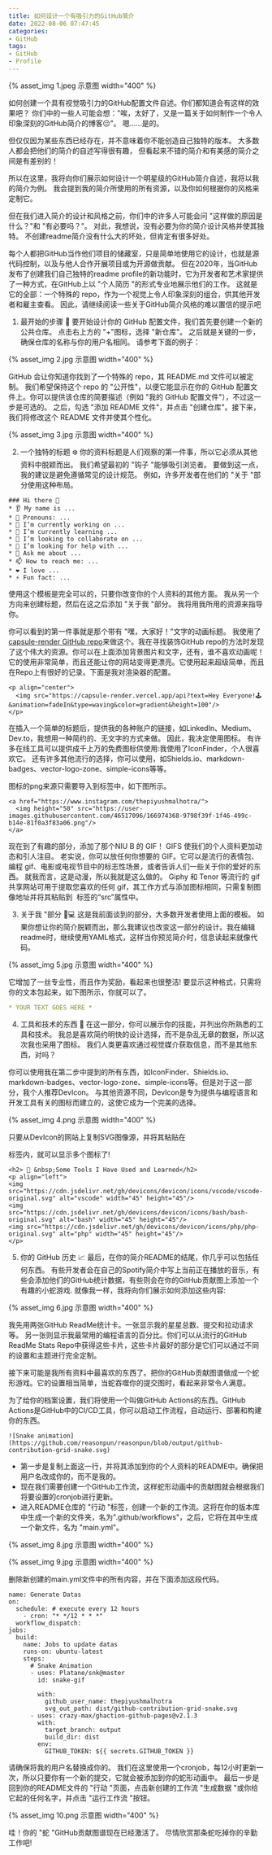 ```yaml
---
title: 如何设计一个有吸引力的GitHub简介
date: 2022-08-06 07:47:45
categories:
- GitHub
tags:
- GitHub
- Profile
---
```


{% asset_img 1.jpeg 示意图 width="400" %}

如何创建一个具有视觉吸引力的GitHub配置文件自述。你们都知道会有这样的效果吧？
你们中的一些人可能会想："唉，太好了，又是一篇关于如何制作一个令人印象深刻的GitHub简介的博客😑"。
嗯......是的。

<!--more-->

但仅仅因为某些东西已经存在，并不意味着你不能创造自己独特的版本。
大多数人都会把他们的简介的自述写得很有趣，
但看起来不错的简介和有美感的简介之间是有差别的！

所以在这里，我将向你们展示如何设计一个明星级的GitHub简介自述，我将以我的简介为例。
我会提到我的简介所使用的所有资源，以及你如何根据你的风格来定制它。

但在我们进入简介的设计和风格之前，你们中的许多人可能会问 "这样做的原因是什么？"和 "有必要吗？"。
对此，我想说，没有必要为你的简介设计风格并使其独特。
不创建readme简介没有什么大的坏处，但肯定有很多好处。

每个人都把GitHub当作他们项目的储藏室，只是简单地使用它的设计，也就是源代码控制，以及与他人合作开展项目或为开源做贡献。
但在2020年，当GitHub发布了创建我们自己独特的readme profile的新功能时，它为开发者和艺术家提供了一种方式，在GitHub上以 "个人简历 "的形式专业地展示他们的工作。
这就是它的全部：一个特殊的 repo，作为一个视觉上令人印象深刻的组合，供其他开发者和雇主查看。
因此，请继续阅读一些关于GitHub简介风格的难以置信的提示吧

1. 最开始的步骤 🐤
要开始设计你的 GitHub 配置文件，我们首先要创建一个新的公共仓库。
点击右上方的 "+"图标，选择 "新仓库"。
之后就是关键的一步，确保仓库的名称与你的用户名相同。
请参考下面的例子：

{% asset_img 2.jpg 示意图 width="400" %}

GitHub 会让你知道你找到了一个特殊的 repo，其 README.md 文件可以被定制。
我们希望保持这个 repo 的 "公开性"，以便它能显示在你的 GitHub 配置文件上。你可以提供该仓库的简要描述（例如 "我的 GitHub 配置文件"），不过这一步是可选的。
之后，勾选 "添加 README 文件"，并点击 "创建仓库"。接下来，我们将修改这个 README 文件并使其个性化。

{% asset_img 3.jpg 示意图 width="400" %}

2. 一个独特的标题 ❄️
你的资料标题是人们观察的第一件事，所以它必须从其他资料中脱颖而出。
我们希望最初的 "钩子 "能够吸引浏览者。
要做到这一点，我的建议是避免遵循常见的设计规范。
例如，许多开发者在他们的 "关于 "部分使用这种布局。

```
### Hi there 👋
* 👂 My name is ...
* 👩 Pronouns: ...
* 🔭 I’m currently working on ...
* 🌱 I’m currently learning ...
* 🤝 I’m looking to collaborate on ...
* 🤔 I’m looking for help with ...
* 💬 Ask me about ...
* 📫 How to reach me: ...
* ❤️ I love ...
* ⚡ Fun fact: ...
```

使用这个模板是完全可以的，只要你改变你的个人资料的其他方面。
我从另一个方向来创建标题，然后在这之后添加 "关于我 "部分。
我将用我所用的资源来指导你。

你可以看到的第一件事就是那个带有 "嘿，大家好！"文字的动画标题。
我使用了[capsule-render GitHub repo](https://github.com/kyechan99/capsule-render)来做这个。我在寻找装饰GitHub repo的方法时发现了这个伟大的资源。你可以在上面添加背景图片和文字，还有，谁不喜欢动画呢！它的使用非常简单，而且还能让你的网站变得更漂亮。它使用起来超级简单，而且在Repo上有很好的记录。下面是我对渲染器的配置。

```
<p align="center">
  <img src="https://capsule-render.vercel.app/api?text=Hey Everyone!🕹️&animation=fadeIn&type=waving&color=gradient&height=100"/>
</p>
```

在插入一个简单的标题后，提供我的各种账户的链接，如LinkedIn、Medium、Dev.to，我想用一种简约的、无文字的方式来做。
因此，我决定使用图标。
有许多在线工具可以提供成千上万的免费图标供使用:我使用了IconFinder，个人很喜欢它。
还有许多其他流行的选择，你可以使用，如Shields.io、markdown-badges、vector-logo-zone、simple-icons等等。

图标的png来源只需要导入到<img>标签中，如下图所示。

```
<a href="https://www.instagram.com/thepiyushmalhotra/">
  <img height="50" src="https://user-images.githubusercontent.com/46517096/166974368-9798f39f-1f46-499c-b14e-81f0a3f83a06.png"/>
</a>
```

现在到了有趣的部分，添加了那个NIU B 的 GIF！
GIFS 使我们的个人资料更加动态和引人注目。
老实说，你可以放任何你想要的 GIF。它可以是流行的表情包、编程 gif、电影或电视节目中的标志性场景，或者告诉人们一些关于你的爱好的东西。
就我而言，这是动漫，所以我就是这么做的。 Giphy 和 Tenor 等流行的 gif 共享网站可用于提取您喜欢的任何 gif，其工作方式与添加图标相同，只需复制图像地址并将其粘贴到 <img> 标签的“src”属性中。

3. 关于我 "部分 👨💻
这是我前面谈到的部分，大多数开发者使用上面的模板。
如果你想让你的简介脱颖而出，那么我建议也改变这一部分的设计。我在编辑readme时，继续使用YAML格式，这样当你预览简介时，信息读起来就像代码。

{% asset_img 5.jpg 示意图 width="400" %}

它增加了一丝专业性，而且作为奖励，看起来也很整洁! 要显示这种格式，只需将你的文本包起来，如下图所示，你就可以了。

```yaml
* YOUR TEXT GOES HERE *
```

4. 工具和技术的东西 🧰
在这一部分，你可以展示你的技能，并列出你所熟悉的工具和技术。
我总是喜欢简约明快的设计选择，而不是杂乱无章的数据，所以这次我也采用了图标。
我们人类更喜欢通过视觉媒介获取信息，而不是其他东西，对吗？

你可以使用我在第二步中提到的所有东西，如IconFinder、Shields.io、markdown-badges、vector-logo-zone、simple-icons等。但是对于这一部分，我个人推荐DevIcon。
与其他资源不同，DevIcon是专为提供与编程语言和开发工具有关的图标而建立的，这使它成为一个完美的选择。

{% asset_img 4.png 示意图 width="400" %}

只要从DevIcon的网站上复制SVG图像源，并将其粘贴在<p>标签内，就可以显示多个图标了!

```
<h2> 🚀 &nbsp;Some Tools I Have Used and Learned</h2>
<p align="left">
<img src="https://cdn.jsdelivr.net/gh/devicons/devicon/icons/vscode/vscode-original.svg" alt="vscode" width="45" height="45"/>
<img src="https://cdn.jsdelivr.net/gh/devicons/devicon/icons/bash/bash-original.svg" alt="bash" width="45" height="45"/>
<img src="https://cdn.jsdelivr.net/gh/devicons/devicon/icons/php/php-original.svg" alt="php" width="45" height="45"/>
</p>
```

5. 你的 GitHub 历史 📈
最后，在你的简介README的结尾，你几乎可以包括任何东西。
有些开发者会在自己的Spotify简介中写上当前正在播放的音乐，有些会添加他们的GitHub统计数据，有些则会在你的GitHub贡献图上添加一个有趣的小蛇游戏.
就像我一样，我将向你们展示如何添加这些内容:

{% asset_img 6.jpg 示意图 width="400" %}

我先用两张GitHub ReadMe统计卡。一张显示我的星星总数、提交和拉动请求等。
另一张则显示我最常用的编程语言的百分比。你们可以从流行的GitHub ReadMe Stats Repo中获得这些卡片，这些卡片最好的部分是它们可以通过不同的设置和主题进行完全定制。

接下来可能是我所有资料中最喜欢的东西了。把你的GitHub贡献图谱做成一个蛇形游戏。它的设置相当简单，当蛇吞噬你的提交图时，看起来非常令人满意。

为了给你的档案设置，我们将使用一个叫做GitHub Actions的东西。GitHub Actions是GitHub中的CI/CD工具，你可以启动工作流程，自动运行、部署和构建你的东西。

```
![Snake animation](https://github.com/reasonpun/reasonpun/blob/output/github-contribution-grid-snake.svg)
```

 * 第一步是复制上面这一行，并将其添加到你的个人资料的README中。确保把用户名改成你的，而不是我的。
 * 现在我们需要创建一个GitHub工作流，这样蛇形动画中的贡献图就会根据我们将要设置的cronjob进行更新。
 * 进入README仓库的 "行动 "标签，创建一个新的工作流。这将在你的版本库中生成一个新的文件夹，名为".github/workflows"，之后，它将在其中生成一个新文件，名为 "main.yml"。

{% asset_img 8.jpg 示意图 width="400" %}

{% asset_img 9.jpg 示意图 width="400" %}

删除新创建的main.yml文件中的所有内容，并在下面添加这段代码。

```
name: Generate Datas
on:
  schedule: # execute every 12 hours
    - cron: "* */12 * * *"
  workflow_dispatch:
jobs:
  build:
    name: Jobs to update datas
    runs-on: ubuntu-latest
    steps:
      # Snake Animation
      - uses: Platane/snk@master
        id: snake-gif

        with:
          github_user_name: thepiyushmalhotra
          svg_out_path: dist/github-contribution-grid-snake.svg
      - uses: crazy-max/ghaction-github-pages@v2.1.3
        with:
          target_branch: output
          build_dir: dist
        env:
          GITHUB_TOKEN: ${{ secrets.GITHUB_TOKEN }}
```

请确保将我的用户名替换成你的。
我们在这里使用一个cronjob，每12小时更新一次，所以只要你有一个新的提交，它就会被添加到你的蛇形动画中。
最后一步是回到你的README文件的 "行动 "页面，点击新创建的工作流 "生成数据 "或你给它起的任何名字，并点击 "运行工作流 "按钮。

{% asset_img 10.png 示意图 width="400" %}

哇！你的 "蛇 "GitHub贡献图谱现在已经激活了。
尽情欣赏那条蛇吃掉你的辛勤工作吧! 

<!-- https://bootcamp.uxdesign.cc/how-to-design-an-attractive-github-profile-readme-3618d6c53783 -->